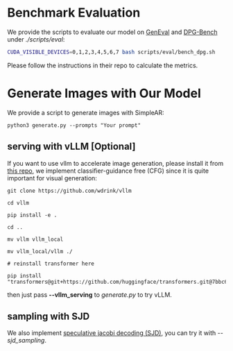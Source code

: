 # Benchmark Evaluation

We provide the scripts to evaluate our model on [GenEval](https://github.com/djghosh13/geneval) and [DPG-Bench](https://github.com/TencentQQGYLab/ELLA/tree/main/dpg_bench) under *./scripts/eval*:

```bash
CUDA_VISIBLE_DEVICES=0,1,2,3,4,5,6,7 bash scripts/eval/bench_dpg.sh
```

Please follow the instructions in their repo to calculate the metrics.

# Generate Images with Our Model

We provide a script to generate images with SimpleAR:

```
python3 generate.py --prompts "Your prompt"
```

## serving with vLLM [Optional]

If you want to use vllm to accelerate image generation, please install it from [this repo](https://github.com/wdrink/vllm), we implement classifier-guidance free (CFG) since it is quite important for visual generation:

```
git clone https://github.com/wdrink/vllm

cd vllm

pip install -e .

cd ..

mv vllm vllm_local

mv vllm_local/vllm ./

# reinstall transformer here

pip install "transformers@git+https://github.com/huggingface/transformers.git@7bbc62474391aff64f63fcc064c975752d1fa4de"

```

then just pass **--vllm_serving** to *generate.py* to try vLLM.

## sampling with SJD

We also implement [speculative jacobi decoding (SJD)](https://arxiv.org/abs/2410.01699), you can try it with *--sjd_sampling*.